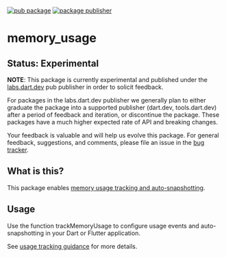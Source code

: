 [![pub package](https://img.shields.io/pub/v/memory_usage.svg)](https://pub.dev/packages/memory_usage)
[![package publisher](https://img.shields.io/pub/publisher/memory_usage.svg)](https://pub.dev/packages/memory_usage/publisher)

# memory_usage

## Status: Experimental

**NOTE**: This package is currently experimental and published under the
[labs.dart.dev](https://dart.dev/dart-team-packages) pub publisher in order to
solicit feedback.

For packages in the labs.dart.dev publisher we generally plan to either graduate
the package into a supported publisher (dart.dev, tools.dart.dev) after a period
of feedback and iteration, or discontinue the package. These packages have a
much higher expected rate of API and breaking changes.

Your feedback is valuable and will help us evolve this package. For general
feedback, suggestions, and comments, please file an issue in the
[bug tracker](https://github.com/dart-lang/leak_tracker/issues).

## What is this?

This package enables [memory usage tracking and auto-snapshotting](https://github.com/dart-lang/leak_tracker/blob/main/doc/USAGE.md).

## Usage

Use the function trackMemoryUsage to configure usage events and auto-snapshotting in your Dart or Flutter application.

See [usage tracking guidance](https://github.com/dart-lang/leak_tracker/blob/main/doc/USAGE.md) for more details.
